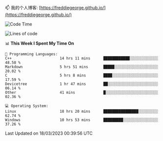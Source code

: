 

<!--
**FreddieGeorge/FreddieGeorge** is a ✨ _special_ ✨ repository because its `README.md` (this file) appears on your GitHub profile.

Here are some ideas to get you started:

- 🔭 I’m currently working on ...
- 🌱 I’m currently learning ...
- 👯 I’m looking to collaborate on ...
- 🤔 I’m looking for help with ...
- 💬 Ask me about ...
- 📫 How to reach me: ...
- 😄 Pronouns: ...
- ⚡ Fun fact: ...
-->


📫 我的个人博客: [https://freddiegeorge.github.io/](https://freddiegeorge.github.io/)


<!--START_SECTION:waka-->
![Code Time](http://img.shields.io/badge/Code%20Time-532%20hrs%2043%20mins-blue)

![Lines of code](https://img.shields.io/badge/From%20Hello%20World%20I%27ve%20Written-1.3%20million%20lines%20of%20code-blue)

📊 **This Week I Spent My Time On** 

```text
💬 Programming Languages: 
C++                      14 hrs 11 mins      ████████████░░░░░░░░░░░░░   48.58 % 
Markdown                 5 hrs 51 mins       █████░░░░░░░░░░░░░░░░░░░░   20.02 % 
C                        5 hrs 8 mins        ████░░░░░░░░░░░░░░░░░░░░░   17.59 % 
Devicetree               1 hr 47 mins        ██░░░░░░░░░░░░░░░░░░░░░░░   06.14 % 
Other                    41 mins             █░░░░░░░░░░░░░░░░░░░░░░░░   02.36 % 

💻 Operating System: 
Linux                    18 hrs 20 mins      ████████████████░░░░░░░░░   62.74 % 
Windows                  10 hrs 53 mins      █████████░░░░░░░░░░░░░░░░   37.26 % 
```


 Last Updated on 18/03/2023 00:39:56 UTC
<!--END_SECTION:waka-->
